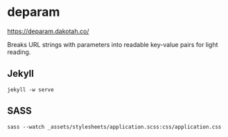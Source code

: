 deparam
=======

https://deparam.dakotah.co/

Breaks URL strings with parameters into readable key-value pairs for light reading.

## Jekyll
`jekyll -w serve`

## SASS
`sass --watch _assets/stylesheets/application.scss:css/application.css`
